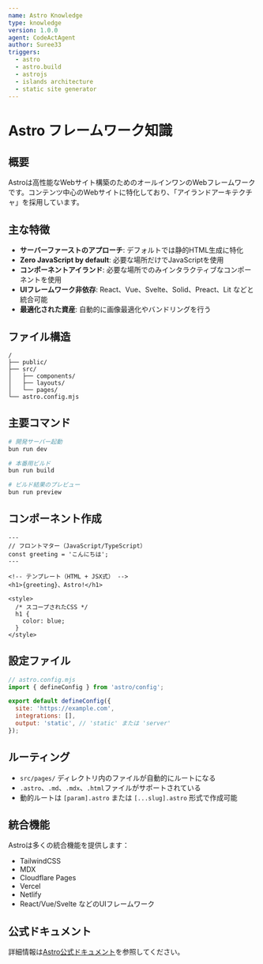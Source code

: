```yaml
---
name: Astro Knowledge
type: knowledge
version: 1.0.0
agent: CodeActAgent
author: Suree33
triggers:
  - astro
  - astro.build
  - astrojs
  - islands architecture
  - static site generator
---
```


# Astro フレームワーク知識

## 概要

Astroは高性能なWebサイト構築のためのオールインワンのWebフレームワークです。コンテンツ中心のWebサイトに特化しており、「アイランドアーキテクチャ」を採用しています。

## 主な特徴

- **サーバーファーストのアプローチ**: デフォルトでは静的HTML生成に特化
- **Zero JavaScript by default**: 必要な場所だけでJavaScriptを使用
- **コンポーネントアイランド**: 必要な場所でのみインタラクティブなコンポーネントを使用
- **UIフレームワーク非依存**: React、Vue、Svelte、Solid、Preact、Lit などと統合可能
- **最適化された資産**: 自動的に画像最適化やバンドリングを行う

## ファイル構造

```
/
├── public/
├── src/
│   ├── components/
│   ├── layouts/
│   └── pages/
└── astro.config.mjs
```

## 主要コマンド

```bash
# 開発サーバー起動
bun run dev

# 本番用ビルド
bun run build

# ビルド結果のプレビュー
bun run preview
```

## コンポーネント作成

```astro
---
// フロントマター（JavaScript/TypeScript）
const greeting = 'こんにちは';
---

<!-- テンプレート（HTML + JSX式） -->
<h1>{greeting}、Astro!</h1>

<style>
  /* スコープされたCSS */
  h1 {
    color: blue;
  }
</style>
```

## 設定ファイル

```js
// astro.config.mjs
import { defineConfig } from 'astro/config';

export default defineConfig({
  site: 'https://example.com',
  integrations: [],
  output: 'static', // 'static' または 'server'
});
```

## ルーティング

- `src/pages/` ディレクトリ内のファイルが自動的にルートになる
- `.astro`、`.md`、`.mdx`、`.html`ファイルがサポートされている
- 動的ルートは `[param].astro` または `[...slug].astro` 形式で作成可能

## 統合機能

Astroは多くの統合機能を提供します：

- TailwindCSS
- MDX
- Cloudflare Pages
- Vercel
- Netlify
- React/Vue/Svelte などのUIフレームワーク

## 公式ドキュメント

詳細情報は[Astro公式ドキュメント](https://docs.astro.build/ja/)を参照してください。
